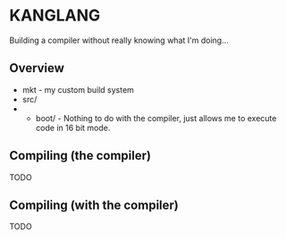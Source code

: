 # KANGLANG

Building a compiler without really knowing what I'm doing...

## Overview
- mkt - my custom build system
- src/
- - boot/ - Nothing to do with the compiler, just allows me to execute code in 16 bit mode.

## Compiling (the compiler)
TODO

## Compiling (with the compiler)
TODO

